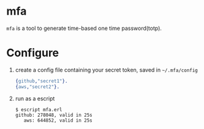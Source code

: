 # mfa

`mfa` is a tool to generate time-based one time password(totp).

# Configure

1. create a config file containing your secret token, saved in `~/.mfa/config`
    ```erlang
    {github,"secret1"}.
    {aws,"secret2"}.
    ```
2. run as a escript
    ```
    $ escript mfa.erl
    github: 278048, valid in 25s
       aws: 644852, valid in 25s
    ```

